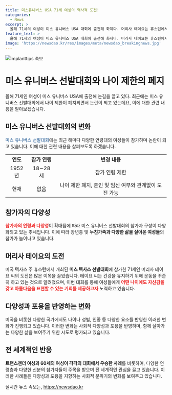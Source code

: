 ```yaml
---
title: 미스유니버스 USA 71세 여성의 역사적 도전!
categories:
  - News
excerpt: >
  올해 71세의 여성이 미스 유니버스 USA 대회에 출전해 화제다. 머리사 테이요는 휴스턴에서 열린 미스 텍사스 선발대회에 참가하며 이목을 끌었다. 이는 나이 제한이 폐지된 결과로, 이제 결혼하거나 임신한 여성도 도전할 수 있게 됐다. 미국에서는 처음으로 31세의 트랜스젠더 여성이 선발대회에서 우승하기도 했고, 아르헨티나에서는 60세의 여성이 최고의 얼굴로 선정되며 나이 제한의 폐지에 대한 전례를 남겼다. 이 같은 변화가 앞으로의 대회에서 더 많은 다양성을 이끌어낼 것으로 기대된다.
feature_text: >
  올해 71세의 여성이 미스 유니버스 USA 대회에 출전해 화제다. 머리사 테이요는 휴스턴에서 열린 미스 텍사스 선발대회에 참가하며 이목을 끌었다. 이는 나이 제한이 폐지된 결과로, 이제 결혼하거나 임신한 여성도 도전할 수 있게 됐다. 미국에서는 처음으로 31세의 트랜스젠더 여성이 선발대회에서 우승하기도 했고, 아르헨티나에서는 60세의 여성이 최고의 얼굴로 선정되며 나이 제한의 폐지에 대한 전례를 남겼다. 이 같은 변화가 앞으로의 대회에서 더 많은 다양성을 이끌어낼 것으로 기대된다.
image: 'https://newsdao.kr/res/images/meta/newsdao_breakingnews.jpg'
---
```


<p><img src="https://newsdao.kr/res/images/meta/newsdao_breakingnews.jpg" alt="implanttips 속보" /></p>

<h1>미스 유니버스 선발대회와 나이 제한의 폐지</h1>

<p data-ke-size="size16">올해 71세인 여성이 미스 유니버스 USA에 출전해 눈길을 끌고 있다. 최근에는 미스 유니버스 선발대회에서 나이 제한이 폐지되면서 논란이 되고 있는데요, 이에 대한 관련 내용을 알아보겠습니다.</p>

<h2>미스 유니버스 선발대회의 변화</h2>

<p><span style="color: #1a5490;">미스 유니버스 선발대회</span>에는 최근 해마다 다양한 연령대의 여성들이 참가하며 논란이 되고 있습니다. 이에 대한 관련 내용을 살펴보도록 하겠습니다.</p>

<table>
  <tbody>
    <tr>
      <td style="text-align: center; height: 17px;"><b>연도</b></td>
      <td style="text-align: center; height: 17px;"><b>참가 연령</b></td>
      <td style="text-align: center; height: 17px;"><b>변경 내용</b></td>
    </tr>
    <tr>
      <td style="text-align: center; height: 17px;">1952년</td>
      <td style="text-align: center; height: 17px;">18∼28세</td>
      <td style="text-align: center; height: 17px;">참가 연령 제한</td>
    </tr>
    <tr>
      <td style="text-align: center; height: 17px;">현재</td>
      <td style="text-align: center; height: 17px;">없음</td>
      <td style="text-align: center; height: 17px;">나이 제한 폐지, 혼인 및 임신 여부와 관계없이 도전 가능</td>
    </tr>
  </tbody>
</table>

<h2>참가자의 다양성</h2>

<p><b><span style="color: #ee2323;">참가자의 연령과 다양성</span></b>이 확대됨에 따라 미스 유니버스 선발대회의 참가자 구성이 다양화되고 있는 추세입니다. 이에 따라 장년층 및 <b>누친가족과 다양한 삶을 살아온 여성들</b>의 참가가 늘어나고 있습니다.</p>

<h2>머리사 테이요의 도전</h2>

<p>미국 텍사스 주 휴스턴에서 개최된 <b>미스 텍사스 선발대회</b>에 참가한 71세인 머리사 테이요 씨의 도전은 많은 이목을 끌었습니다. 테이요 씨는 건강을 유지하기 위해 운동을 꾸준히 하고 있는 것으로 알려졌으며, 이번 대회를 통해 여성들에게 <b><span style="color: #ee2323;">어떤 나이에도 자신감을 갖고 아름다움을 표현할 수 있는 기회를 제공하고자</span></b> 노력하고 있습니다.</p>

<h2>다양성과 포용을 반영하는 변화</h2>

<p>미국을 비롯한 다양한 국가에서도 나이나 성별, 인종 등 다양한 요소를 반영한 이러한 변화가 진행되고 있습니다. 이러한 변화는 사회적 다양성과 포용을 반영하며, 함께 살아가는 다양한 삶을 보여주기 위한 시도로 평가되고 있습니다.</p>

<h2>전 세계적인 반응</h2>

<p><b>트랜스젠더 여성과 60세의 여성이 각각의 대회에서 우승한 사례</b>를 비롯하여, 다양한 연령층과 다양한 신분의 참가자들이 주목을 받으며 전 세계적인 관심을 끌고 있습니다. 이러한 사례들은 다양성과 포용을 지향하는 사회적 분위기의 변화를 보여주고 있습니다.</p>
실시간 뉴스 속보는, <a href="https://newsdao.kr" rel="dofollow">https://newsdao.kr</a>


